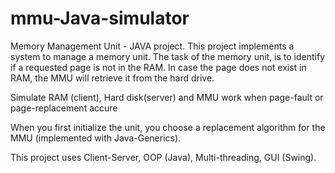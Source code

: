 # mmu-Java-simulator
Memory Management Unit - JAVA project.
This project implements a system to manage a memory unit. The task of the memory unit, is to identify if a requested page is not in the RAM. In case the page does not exist in RAM, the MMU will retrieve it from the hard drive.

Simulate RAM (client), Hard disk(server) and MMU work when page-fault or page-replacement accure

When you first initialize the unit, you choose a replacement algorithm for the MMU (implemented with Java-Generics).

This project uses Client-Server, OOP (Java), Multi-threading, GUI (Swing).
